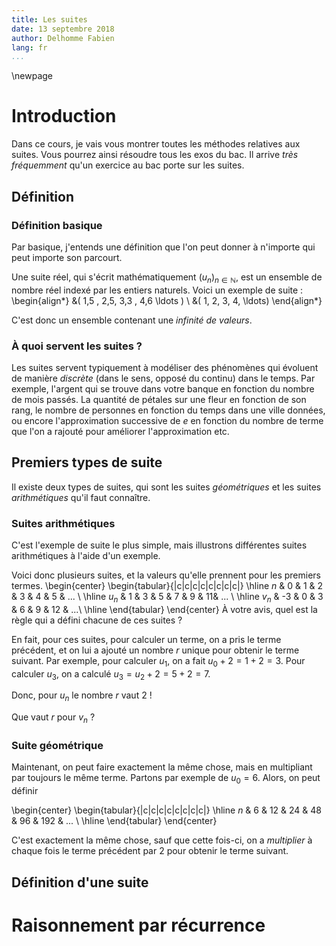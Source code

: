```yaml
---
title: Les suites
date: 13 septembre 2018
author: Delhomme Fabien
lang: fr
...
```


\newpage 
# Introduction 

Dans ce cours, je vais vous montrer toutes les méthodes relatives aux suites.
Vous pourrez ainsi résoudre tous les exos du bac. Il arrive _très fréquemment_
qu'un exercice au bac porte sur les suites.

## Définition

### Définition basique 

Par basique, j'entends une définition que l'on peut donner à n'importe qui peut
importe son parcourt. 

Une suite réel, qui s'écrit mathématiquement $(u_n)_{n\in \mathbb{N}}$, est un
ensemble de nombre réel indexé par les entiers naturels. Voici un exemple de
suite :
\begin{align*}
	&( 1,5 , 2,5, 3,3 , 4,6 \ldots ) \\
	&( 1, 2, 3, 4, \ldots)
\end{align*}

C'est donc un ensemble contenant une _infinité de valeurs_.

### À quoi servent les suites ?

Les suites servent typiquement à modéliser des phénomènes qui évoluent de
manière _discrète_ (dans le sens, opposé du continu) dans le temps. Par exemple,
l'argent qui se trouve dans votre banque en fonction du nombre de mois passés.
La quantité de pétales sur une fleur en fonction de son rang, le nombre de
personnes en fonction du temps dans une ville données, ou encore l'approximation
successive de $e$ en fonction du nombre de terme que l'on a rajouté pour
améliorer l'approximation etc.

## Premiers types de suite

Il existe deux types de suites, qui sont les suites _géométriques_ et les suites
_arithmétiques_ qu'il faut connaître.

### Suites arithmétiques

C'est l'exemple de suite le plus simple, mais illustrons différentes suites
arithmétiques à l'aide d'un exemple.

Voici donc plusieurs suites, et la valeurs qu'elle prennent pour les premiers
termes.
\begin{center}
  \begin{tabular}{|c|c|c|c|c|c|c|c|}
    \hline
    $n$   & 0 & 1 & 2 & 3 & 4 & 5 & ... \\
    \hline
    $u_n$ & 1  & 3 & 5 & 7 & 9 & 11& ... \\
    \hline
    $v_n$ & -3 & 0 & 3 & 6 & 9 & 12 & ...\\
    \hline
  \end{tabular}
\end{center}
À votre avis, quel est la règle qui a défini chacune de ces suites ?

En fait, pour ces suites, pour calculer un terme, on a pris le terme précédent,
et on lui a ajouté un nombre $r$ unique pour obtenir le terme suivant. Par
exemple, pour calculer $u_1$, on a fait $u_0 + 2 = 1 +2 = 3$. Pour calculer
$u_3$, on a calculé $u_3 = u_2 + 2 = 5+2 = 7$. 

Donc, pour $u_n$ le nombre $r$ vaut 2 !

Que vaut $r$ pour $v_n$ ?

### Suite géométrique 

Maintenant, on peut faire exactement la même chose, mais en multipliant par
toujours le même terme. Partons par exemple de $u_0 = 6$. Alors, on peut définir 

\begin{center}
  \begin{tabular}{|c|c|c|c|c|c|c|c|}
    \hline
    $n$   & 6 & 12 & 24 & 48 & 96 & 192 & ... \\
    \hline
  \end{tabular}
\end{center}

C'est exactement la même chose, sauf que cette fois-ci, on a _multiplier_ à
chaque fois le terme précédent par $2$ pour obtenir le terme suivant.

## Définition d'une suite 

# Raisonnement par récurrence 
